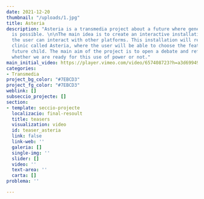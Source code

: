 ```yaml
---
date: 2021-12-20
thumbnail: "/uploads/1.jpg"
title: Asteria
description: "Asteria is a transmedia project about a future where genetic modification
  is possible. \n\nThe main idea is to create an interactive installation in which
  the user can interact with other platforms. This installation will represent a genetic
  clinic called Asteria, where the user will be able to choose the features of their
  future child. The main aim of the project is to open a debate and reflection on
  whether we are ready for this use of power or not."
main_initial_video: https://player.vimeo.com/video/657408723?h=a3d69949d9&amp;muted=1&amp;quality=720p&amp;autoplay=1&amp;loop=1&amp;api=1&amp;background=1
categories:
- Transmedia
project_bg_color: "#7EBCD3"
project_fg_color: "#7EBCD3"
weblink: []
subseccio_projecte: []
section:
- template: seccio-projecte
  localizacio: final-resoult
  title: teasers
  visualization: video
  id: teaser_asteria
  link: false
  link-web: ''
  galeria: []
  single-img: ''
  slider: []
  video: ''
  text-area: ''
  carta: []
problema: ''

---
```

